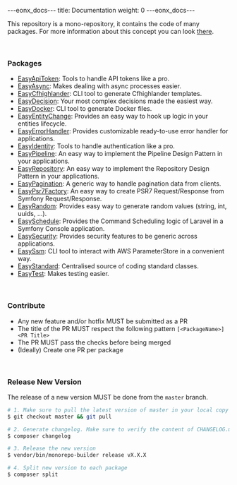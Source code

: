 ---eonx_docs---
title: Documentation
weight: 0
---eonx_docs---

This repository is a mono-repository, it contains the code of many packages. For more information about this concept
you can look [there][1].

<br>

### Packages

- [EasyApiToken](https://github.com/eonx-com/easy-api-token): Tools to handle API tokens like a pro.
- [EasyAsync](https://github.com/eonx-com/easy-async): Makes dealing with async processes easier.
- [EasyCfhighlander](https://github.com/eonx-com/easy-cfhighlander): CLI tool to generate Cfhighlander templates.
- [EasyDecision](https://github.com/eonx-com/easy-decision): Your most complex decisions made the easiest way.
- [EasyDocker](https://github.com/eonx-com/easy-docker): CLI tool to generate Docker files.
- [EasyEntityChange](https://github.com/eonx-com/easy-entity-change): Provides an easy way to hook up logic in your entities lifecycle.
- [EasyErrorHandler](https://github.com/eonx-com/easy-error-handler): Provides customizable ready-to-use error handler for applications.
- [EasyIdentity](https://github.com/eonx-com/easy-identity): Tools to handle authentication like a pro.
- [EasyPipeline](https://github.com/eonx-com/easy-pipeline): An easy way to implement the Pipeline Design Pattern in your applications.
- [EasyRepository](https://github.com/eonx-com/easy-repository): An easy way to implement the Repository Design Pattern in your applications.
- [EasyPagination](https://github.com/eonx-com/easy-pagination): A generic way to handle pagination data from clients.
- [EasyPsr7Factory](https://github.com/eonx-com/easy-psr7-factory): An easy way to create PSR7 Request/Response from Symfony Request/Response.
- [EasyRandom](https://github.com/eonx-com/easy-random): Provides easy way to generate random values (string, int, uuids, ...).
- [EasySchedule](https://github.com/eonx-com/easy-schedule): Provides the Command Scheduling logic of Laravel in a Symfony Console application.
- [EasySecurity](https://github.com/eonx-com/easy-security): Provides security features to be generic across applications.
- [EasySsm](https://github.com/eonx-com/easy-ssm): CLI tool to interact with AWS ParameterStore in a convenient way.
- [EasyStandard](https://github.com/eonx-com/easy-standard): Centralised source of coding standard classes.
- [EasyTest](https://github.com/eonx-com/easy-test): Makes testing easier.

<br>

### Contribute

- Any new feature and/or hotfix MUST be submitted as a PR
- The title of the PR MUST respect the following pattern `[<PackageName>] <PR Title>`
- The PR MUST pass the checks before being merged
- (Ideally) Create one PR per package

<br>

### Release New Version

The release of a new version MUST be done from the `master` branch.

```bash
# 1. Make sure to pull the latest version of master in your local copy of the repository
$ git checkout master && git pull

# 2. Generate changelog. Make sure to verify the content of CHANGELOG.md after each run
$ composer changelog

# 3. Release the new version
$ vendor/bin/monorepo-builder release vX.X.X

# 4. Split new version to each package
$ composer split
```

[1]: https://en.wikipedia.org/wiki/Monorepo
